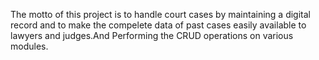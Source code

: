 The motto of this project is to handle court cases by maintaining a digital record and to make the compelete data of past cases easily available to lawyers and judges.And Performing the CRUD operations on various modules.
